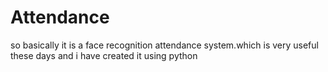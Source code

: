 # Attendance
so basically it is a face recognition attendance system.which is very useful these days and i have created it using python 
